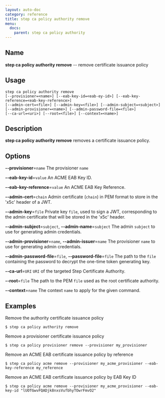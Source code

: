 ```yaml
---
layout: auto-doc
category: reference
title: step ca policy authority remove
menu:
  docs:
    parent: step ca policy authority
---
```


## Name
**step ca policy authority remove** -- remove certificate issuance policy

## Usage

```raw
step ca policy authority remove 
[--provisioner=<name>] [--eab-key-id=<eab-ey-id>] [--eab-key-reference=<eab-key-reference>]
[--admin-cert=<file>] [--admin-key=<file>] [--admin-subject=<subject>]
[--admin-provisioner=<name>] [--admin-password-file=<file>]
[--ca-url=<uri>] [--root=<file>] [--context=<name>]
```

## Description

**step ca policy authority remove** removes a certificate issuance policy.

## Options


**--provisioner**=`name`
The provisioner `name`

**--eab-key-id**=`value`
An ACME EAB Key ID.

**--eab-key-reference**=`value`
An ACME EAB Key Reference.

**--admin-cert**=`chain`
Admin certificate (`chain`) in PEM format to store in the 'x5c' header of a JWT.

**--admin-key**=`file`
Private key `file`, used to sign a JWT, corresponding to the admin certificate that will
be stored in the 'x5c' header.

**--admin-subject**=`subject`, **--admin-name**=`subject`
The admin `subject` to use for generating admin credentials.

**--admin-provisioner**=`name`, **--admin-issuer**=`name`
The provisioner `name` to use for generating admin credentials.

**--admin-password-file**=`file`, **--password-file**=`file`
The path to the `file` containing the password to decrypt the one-time token
generating key.

**--ca-url**=`URI`
`URI` of the targeted Step Certificate Authority.

**--root**=`file`
The path to the PEM `file` used as the root certificate authority.

**--context**=`name`
The context `name` to apply for the given command.

## Examples

Remove the authority certificate issuance policy
```shell
$ step ca policy authority remove
```

Remove a provisioner certificate issuance policy
```shell
$ step ca policy provisioner remove --provisioner my_provisioner
```

Remove an ACME EAB certificate issuance policy by reference
```shell
$ step ca policy acme remove --provisioner my_acme_provisioner --eab-key-reference my_reference
```

Remove an ACME EAB certificate issuance policy by EAB Key ID
```shell
$ step ca policy acme remove --provisioner my_acme_provisioner --eab-key-id "lUOTGwvFQADjk8nxsVufbhyTOwrFmvO2"
```


